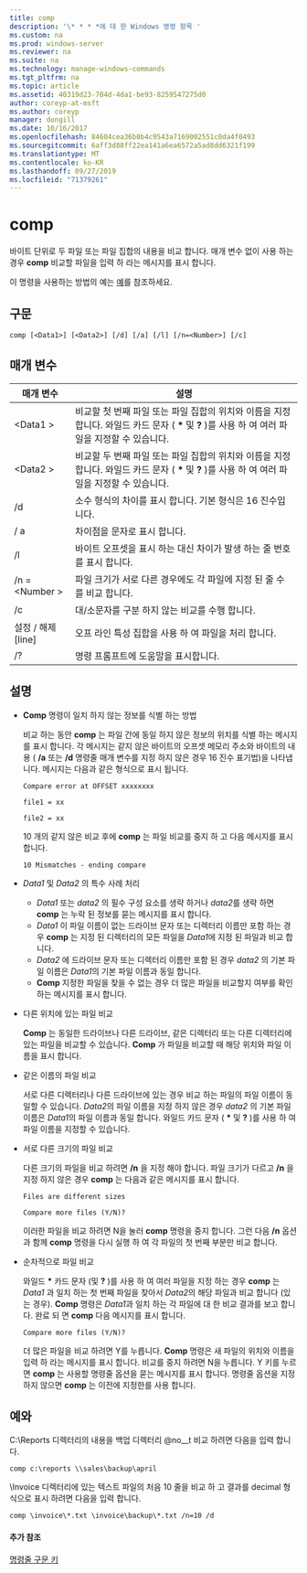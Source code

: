 ```yaml
---
title: comp
description: '\* * * *에 대 한 Windows 명령 항목 '
ms.custom: na
ms.prod: windows-server
ms.reviewer: na
ms.suite: na
ms.technology: manage-windows-commands
ms.tgt_pltfrm: na
ms.topic: article
ms.assetid: 40319d23-704d-4da1-be93-8259547275d0
author: coreyp-at-msft
ms.author: coreyp
manager: dongill
ms.date: 10/16/2017
ms.openlocfilehash: 84604cea36b0b4c9543a7169002551c0da4f0493
ms.sourcegitcommit: 6aff3d88ff22ea141a6ea6572a5ad8dd6321f199
ms.translationtype: MT
ms.contentlocale: ko-KR
ms.lasthandoff: 09/27/2019
ms.locfileid: "71379261"
---
```

# <a name="comp"></a>comp



바이트 단위로 두 파일 또는 파일 집합의 내용을 비교 합니다. 매개 변수 없이 사용 하는 경우 **comp** 비교할 파일을 입력 하 라는 메시지를 표시 합니다.

이 명령을 사용하는 방법의 예는 [예](#BKMK_examples)를 참조하세요.

## <a name="syntax"></a>구문

```
comp [<Data1>] [<Data2>] [/d] [/a] [/l] [/n=<Number>] [/c]
```

## <a name="parameters"></a>매개 변수

|매개 변수|설명|
|---------|-----------|
|\<Data1 >|비교할 첫 번째 파일 또는 파일 집합의 위치와 이름을 지정 합니다. 와일드 카드 문자 ( **&#42;** 및 **?** )를 사용 하 여 여러 파일을 지정할 수 있습니다.|
|\<Data2 >|비교할 두 번째 파일 또는 파일 집합의 위치와 이름을 지정 합니다. 와일드 카드 문자 ( **&#42;** 및 **?** )를 사용 하 여 여러 파일을 지정할 수 있습니다.|
|/d|소수 형식의 차이를 표시 합니다. 기본 형식은 16 진수입니다.|
|/ a|차이점을 문자로 표시 합니다.|
|/l|바이트 오프셋을 표시 하는 대신 차이가 발생 하는 줄 번호를 표시 합니다.|
|/n = \<Number >|파일 크기가 서로 다른 경우에도 각 파일에 지정 된 줄 수를 비교 합니다.|
|/c|대/소문자를 구분 하지 않는 비교를 수행 합니다.|
|설정 / 해제 [line]|오프 라인 특성 집합을 사용 하 여 파일을 처리 합니다.|
|/?|명령 프롬프트에 도움말을 표시합니다.|

## <a name="remarks"></a>설명

-   **Comp** 명령이 일치 하지 않는 정보를 식별 하는 방법

    비교 하는 동안 **comp** 는 파일 간에 동일 하지 않은 정보의 위치를 식별 하는 메시지를 표시 합니다. 각 메시지는 같지 않은 바이트의 오프셋 메모리 주소와 바이트의 내용 ( **/a** 또는 **/d** 명령줄 매개 변수를 지정 하지 않은 경우 16 진수 표기법)을 나타냅니다. 메시지는 다음과 같은 형식으로 표시 됩니다.

    `Compare error at OFFSET xxxxxxxx`

    `file1 = xx`

    `file2 = xx`

    10 개의 같지 않은 비교 후에 **comp** 는 파일 비교를 중지 하 고 다음 메시지를 표시 합니다.

    `10 Mismatches - ending compare`
-   *Data1* 및 *Data2* 의 특수 사례 처리  
    -   *Data1* 또는 *data2* 의 필수 구성 요소를 생략 하거나 *data2*를 생략 하면 **comp** 는 누락 된 정보를 묻는 메시지를 표시 합니다.
    -   *Data1* 이 파일 이름이 없는 드라이브 문자 또는 디렉터리 이름만 포함 하는 경우 **comp** 는 지정 된 디렉터리의 모든 파일을 *Data1*에 지정 된 파일과 비교 합니다.
    -   *Data2* 에 드라이브 문자 또는 디렉터리 이름만 포함 된 경우 *data2* 의 기본 파일 이름은 *Data1*의 기본 파일 이름과 동일 합니다.
    -   **Comp** 지정한 파일을 찾을 수 없는 경우 더 많은 파일을 비교할지 여부를 확인 하는 메시지를 표시 합니다.
-   다른 위치에 있는 파일 비교

    **Comp** 는 동일한 드라이브나 다른 드라이브, 같은 디렉터리 또는 다른 디렉터리에 있는 파일을 비교할 수 있습니다. **Comp** 가 파일을 비교할 때 해당 위치와 파일 이름을 표시 합니다.
-   같은 이름의 파일 비교

    서로 다른 디렉터리나 다른 드라이브에 있는 경우 비교 하는 파일의 파일 이름이 동일할 수 있습니다. *Data2*의 파일 이름을 지정 하지 않은 경우 *data2* 의 기본 파일 이름은 *Data1*의 파일 이름과 동일 합니다. 와일드 카드 문자 ( **&#42;** 및 **?** )를 사용 하 여 파일 이름을 지정할 수 있습니다.
-   서로 다른 크기의 파일 비교

    다른 크기의 파일을 비교 하려면 **/n** 을 지정 해야 합니다. 파일 크기가 다르고 **/n** 을 지정 하지 않은 경우 **comp** 는 다음과 같은 메시지를 표시 합니다.

    `Files are different sizes`

    `Compare more files (Y/N)?`

    이러한 파일을 비교 하려면 N을 눌러 **comp** 명령을 중지 합니다. 그런 다음 **/n** 옵션과 함께 **comp** 명령을 다시 실행 하 여 각 파일의 첫 번째 부분만 비교 합니다.
-   순차적으로 파일 비교

    와일드 **&#42;** 카드 문자 (및 **?** )를 사용 하 여 여러 파일을 지정 하는 경우 **comp** 는 *Data1* 과 일치 하는 첫 번째 파일을 찾아서 *Data2*의 해당 파일과 비교 합니다 (있는 경우). **Comp** 명령은 *Data1*과 일치 하는 각 파일에 대 한 비교 결과를 보고 합니다. 완료 되 면 **comp** 다음 메시지를 표시 합니다.

    `Compare more files (Y/N)?`

    더 많은 파일을 비교 하려면 Y를 누릅니다. **Comp** 명령은 새 파일의 위치와 이름을 입력 하 라는 메시지를 표시 합니다. 비교를 중지 하려면 N을 누릅니다. Y 키를 누르면 **comp** 는 사용할 명령줄 옵션을 묻는 메시지를 표시 합니다. 명령줄 옵션을 지정 하지 않으면 **comp** 는 이전에 지정한를 사용 합니다.

## <a name="BKMK_examples"></a>예와

C:\Reports 디렉터리의 내용을 백업 디렉터리 @no__t 비교 하려면 다음을 입력 합니다.
```
comp c:\reports \\sales\backup\april
```
\Invoice 디렉터리에 있는 텍스트 파일의 처음 10 줄을 비교 하 고 결과를 decimal 형식으로 표시 하려면 다음을 입력 합니다.
```
comp \invoice\*.txt \invoice\backup\*.txt /n=10 /d
```

#### <a name="additional-references"></a>추가 참조

[명령줄 구문 키](command-line-syntax-key.md)